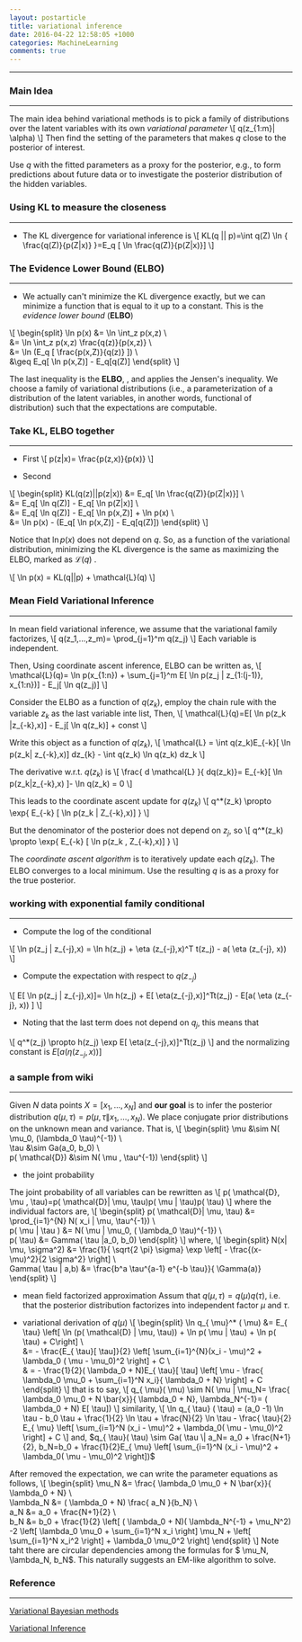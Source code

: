 ```yaml
---
layout: postarticle
title: variational inference
date: 2016-04-22 12:58:05 +1000
categories: MachineLearning
comments: true
---
```




----------

### Main Idea ###
-----------------

The main idea behind variational methods is to pick a family of distributions over the latent variables with its own _variational parameter_
\\[
q(z_{1:m}| \alpha)
\\]
Then find the setting of the parameters that makes $q$ close to the posterior of interest.

Use $q$ with the fitted parameters as a proxy for the posterior, e.g., to form predictions about future data or to investigate the posterior distribution of the hidden variables.

### Using KL  to measure the closeness ###
------------------------------------------

- The KL divergence for variational inference is
\\[
KL(q || p)=\int q(Z) \ln \{ \frac{q(Z)}{p(Z|x)} \}=E_q [ \ln \frac{q(Z)}{p(Z|x)}]
\\]

### The Evidence Lower Bound (ELBO) ###
---------------------------------------

- We actually can't minimize the KL divergence exactly, but we can minimize a function that is equal to it up to a constant. This is the *evidence lower bound* (**ELBO**)

\\[
\begin{split}
\ln p(x) &= \ln \int_z p(x,z) \\\
&= \ln \int_z p(x,z) \frac{q(z)}{p(x,z)} \\\
&= \ln (E_q [ \frac{p(x,Z)}{q(z)} ]) \\\
&\geq E_q[ \ln p(x,Z)] - E_q[q(Z)]
\end{split}
\\]

The last inequality is the **ELBO**, , and applies the Jensen's inequality. We choose a family of variational distributions (i.e., a parameterization of a distribution of the latent variables, in another words, functional of distribution) such that the expectations are computable.

### Take KL, ELBO together ###
------------------------------

- First
\\[
p(z|x)= \frac{p(z,x)}{p(x)}
\\]

- Second

\\[
\begin{split}
KL(q(z)||p(z|x)) &= E_q[ \ln \frac{q(Z)}{p(Z|x)}] \\\
&= E_q[ \ln q(Z)] - E_q[ \ln p(Z|x)] \\\
&= E_q[ \ln q(Z)] - E_q[ \ln p(x,Z)] + \ln p(x) \\\
&= \ln p(x) - (E_q[ \ln p(x,Z)] - E_q[q(Z)])
\end{split}
\\]

Notice that $\ln p(x)$ does not depend on $q$. So, as a function of the variational distribution, minimizing the KL divergence is the same as maximizing the ELBO, marked as $\mathcal{L}(q)$ .

\\[
\ln p(x) = KL(q||p) + \mathcal{L}(q)
\\]

### Mean Field Variational Inference ###
----------------------------------------

In mean field variational inference, we assume that the variational family factorizes,
\\[
q(z_1,...,z_m)= \prod_{j=1}^m q(z_j)
\\]
Each variable is independent.

Then, Using coordinate ascent inference, ELBO can be written as,
\\[
\mathcal{L}(q)= \ln p(x_{1:n}) + \sum_{j=1}^m E[ \ln p(z_j | z_{1:(j-1)}, x_{1:n})] - E_j[ \ln q(z_j)]
\\]

Consider the ELBO as a function of $q(z_k)$,  employ the chain rule with the variable $z_k$ as the last variable inte list, Then,
\\[
\mathcal{L}(q)=E[ \ln p(z_k |z_{-k},x)] - E_j[ \ln q(z_k)] + const
\\]

Write this object as a function of $q(z_k)$,
\\[
\mathcal{L} = \int q(z_k)E_{-k}[ \ln p(z_k| z_{-k},x)] dz_{k} - \int q(z_k) \ln q(z_k) dz_k
\\]

The derivative w.r.t. $q(z_k)$ is
\\[
\frac{ d \mathcal{L} }{ dq(z_k)}= E_{-k}[ \ln p(z_k|z_{-k},x) ]- \ln q(z_k) = 0
\\]

This leads to the coordinate ascent update for $q(z_k)$
\\[
q^*(z_k) \propto \exp{ E_{-k} [ \ln p(z_k | Z_{-k},x)] }
\\]

But the denominator of the posterior does not depend on $z_j$, so
\\[
q^*(z_k) \propto \exp{ E_{-k} [ \ln p(z_k , Z_{-k},x)] }
\\]

The *coordinate ascent algorithm* is to iteratively update each $q(z_k)$. The ELBO converges to a local minimum. Use the resulting $q$ is as a proxy for the true posterior.

### working with exponential family conditional ###
---------------------------------------------------

- Compute the log of the conditional

\\[
\ln p(z_j | z_{-j},x) = \ln h(z_j) + \eta (z_{-j},x)^T t(z_j) - a( \eta (z_{-j}, x))
\\]

- Compute the expectation with respect to $q(z_{-j})$

\\[
E[ \ln p(z_j | z_{-j},x)]= \ln h(z_j) + E[ \eta(z_{-j},x)]^Tt(z_j) - E[a( \eta (z_{-j}, x)) ]
\\]

- Noting that the last term does not depend on $q_j$, this means that

\\[
q^*(z_j) \propto h(z_j) \exp E[ \eta(z_{-j},x)]^Tt(z_j)
\\]
and the normalizing constant is $E[a( \eta (z_{-j}, x)) ]$

### a sample from wiki ###
--------------------------
Given $N$ data points $X=[x_1,...,x_N]$ and **our goal** is to infer the posterior distribution $q( \mu , \tau) = p( \mu, \tau \| x_1,...,x_N)$. We place conjugate prior distributions on the unknown mean and variance. That is,
\\[
\begin{split}
\mu &\sim N( \mu_0, (\lambda_0 \tau)^{-1}) \\\
\tau &\sim Ga(a_0, b_0) \\\
p( \mathcal{D}) &\sim N( \mu , \tau^{-1})
\end{split}
\\]

- the joint probability

The joint probability of all variables can be rewritten as
\\[
p( \mathcal{D}, \mu , \tau)=p( \mathcal{D}| \mu, \tau)p( \mu | \tau)p( \tau)
\\]
where the individual factors are,
\\[
\begin{split}
p( \mathcal{D}| \mu, \tau) &= \prod_{i=1}^{N} N( x_i | \mu, \tau^{-1}) \\\
p( \mu | \tau ) &= N( \mu | \mu_0, ( \lambda_0 \tau)^{-1}) \\\
p( \tau) &= Gamma( \tau |a_0, b_0)
\end{split}
\\]
where,
\\[
\begin{split}
N(x| \mu, \sigma^2) &= \frac{1}{ \sqrt{2 \pi} \sigma} \exp \left[ - \frac{(x- \mu)^2}{2 \sigma^2} \right] \\\
Gamma( \tau | a,b) &= \frac{b^a \tau^{a-1} e^{-b \tau}}{ \Gamma(a)}
\end{split}
\\]

- mean field factorized approximation
Assum that $q( \mu, \tau) = q( \mu) q( \tau)$, i.e. that the posterior distribution factorizes into independent factor $\mu$ and $\tau$.

- variational derivation of $q( \mu)$
\\[
\begin{split}
\ln q_{ \mu}^* ( \mu) &= E_{ \tau} \left[ \ln (p( \mathcal{D} | \mu, \tau)) + \ln p( \mu | \tau) + \ln p( \tau) + C\right] \\\
&= - \frac{E_{ \tau}[ \tau]}{2} \left[ \sum_{i=1}^{N}(x_i - \mu)^2 + \lambda_0 ( \mu - \mu_0)^2 \right] + C \\\
& = - \frac{1}{2}( \lambda_0 + N)E_{ \tau}[ \tau] \left[ \mu - \frac{ \lambda_0 \mu_0 + \sum_{i=1}^N x_i}{ \lambda_0 + N} \right] + C
\end{split}
\\]
that is to say,
\\[
q_{ \mu}( \mu) \sim N( \mu \| \mu_N= \frac{ \lambda_0 \mu_0 + N \bar{x}}{ \lambda_0 + N}, \lambda_N^{-1}= ( \lambda_0 + N) E[ \tau])
\\]
similarity,
\\[
\ln q_{ \tau} ( \tau) = (a_0 -1) \ln \tau - b_0 \tau + \frac{1}{2} \ln \tau + \frac{N}{2} \ln \tau - \frac{ \tau}{2} E_{ \mu} \left[ \sum_{i=1}^N (x_i - \mu)^2 + \lambda_0( \mu - \mu_0)^2 \right] + C
\\]
and, $q_{ \tau}( \tau) \sim Ga( \tau \| a_N= a_0 + \frac{N+1}{2}, b_N=b_0 + \frac{1}{2}E_{ \mu} \left[ \sum_{i=1}^N (x_i - \mu)^2 + \lambda_0( \mu - \mu_0)^2 \right])$

After removed the expectation, we can write the parameter equations as follows,
\\[
\begin{split}
\mu_N &= \frac{ \lambda_0 \mu_0 + N \bar{x}}{ \lambda_0 + N} \\\
\lambda_N &= ( \lambda_0 + N) \frac{ a_N }{b_N} \\\
a_N &= a_0 + \frac{N+1}{2} \\\
b_N &= b_0 + \frac{1}{2} \left[ ( \lambda_0 + N)( \lambda_N^{-1} + \mu_N^2) -2 \left[ \lambda_0 \mu_0 + \sum_{i=1}^N x_i \right] \mu_N + \left[ \sum_{i=1}^N x_i^2 \right] + \lambda_0 \mu_0^2 \right]
\end{split}
\\]
Note taht there are circular dependencies among the formulas for $ \mu_N, \lambda_N, b_N$. This naturally suggests an EM-like algorithm to solve.




### Reference ###
-----------------
[Variational Bayesian methods](https://en.wikipedia.org/wiki/Variational_Bayesian_methods)

[Variational Inference](https://www.cs.princeton.edu/courses/archive/fall11/cos597C/lectures/variational-inference-i.pdf)
